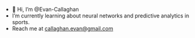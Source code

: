 - 👋 Hi, I’m @Evan-Callaghan 
- I’m currently learning about neural networks and predictive analytics in sports.
- Reach me at callaghan.evan@gmail.com

<!---
Evan-Callaghan/Evan-Callaghan is a ✨ special ✨ repository because its `README.md` (this file) appears on your GitHub profile.
You can click the Preview link to take a look at your changes.
--->
